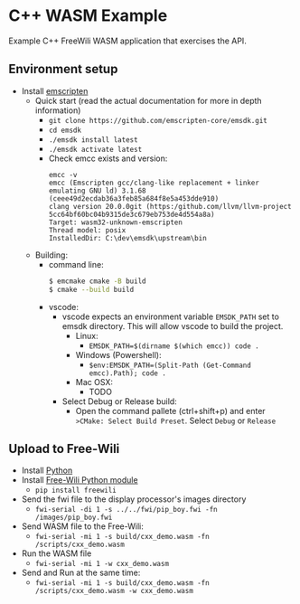 # C++ WASM Example

Example C++ FreeWili WASM application that exercises the API.

## Environment setup

- Install [emscripten](https://emscripten.org/docs/getting_started/downloads.html)
  - Quick start (read the actual documentation for more in depth information)
    - `git clone https://github.com/emscripten-core/emsdk.git`
    - `cd emsdk`
    - `./emsdk install latest`
    - `./emsdk activate latest`
    - Check emcc exists and version:
        ```
        emcc -v
        emcc (Emscripten gcc/clang-like replacement + linker emulating GNU ld) 3.1.68 (ceee49d2ecdab36a3feb85a684f8e5a453dde910)
        clang version 20.0.0git (https:/github.com/llvm/llvm-project 5cc64bf60bc04b9315de3c679eb753de4d554a8a)
        Target: wasm32-unknown-emscripten
        Thread model: posix
        InstalledDir: C:\dev\emsdk\upstream\bin
        ```
  - Building:
    - command line:
      ```bash
      $ emcmake cmake -B build
      $ cmake --build build
      ```
    - vscode:
      - vscode expects an environment variable `EMSDK_PATH` set to emsdk directory. This will allow vscode to build the project.
        - Linux:
          - `EMSDK_PATH=$(dirname $(which emcc)) code .`
        - Windows (Powershell):
          - `$env:EMSDK_PATH=(Split-Path (Get-Command emcc).Path); code .`
        - Mac OSX:
          - TODO
      - Select Debug or Release build:
        - Open the command pallete (ctrl+shift+p) and enter `>CMake: Select Build Preset`. Select `Debug` or `Release`
  

## Upload to Free-Wili
- Install [Python](https://www.python.org/)
- Install [Free-Wili Python module](https://pypi.org/project/freewili/)
  - `pip install freewili`
- Send the fwi file to the display processor's images directory
  - `fwi-serial -di 1 -s ../../fwi/pip_boy.fwi -fn /images/pip_boy.fwi`
- Send WASM file to the Free-Wili:
  - `fwi-serial -mi 1 -s build/cxx_demo.wasm -fn /scripts/cxx_demo.wasm`
- Run the WASM file
  - `fwi-serial -mi 1 -w cxx_demo.wasm`
- Send and Run at the same time:
  - `fwi-serial -mi 1 -s build/cxx_demo.wasm -fn /scripts/cxx_demo.wasm -w cxx_demo.wasm`

